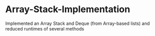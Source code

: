 # Array-Stack-Implementation
Implemented an Array Stack and Deque (from Array-based lists) and reduced runtimes of several methods
